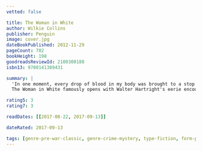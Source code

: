 ```yaml
---
vetted: false

title: The Woman in White
author: Wilkie Collins
publisher: Penguin
image: cover.jpg
dateBookPublished: 2012-11-29
pageCount: 702
bookHeight: 198
goodreadsReviewId: 2100300188
isbn13: 9780141389431

summary: |
  'In one moment, every drop of blood in my body was brought to a stop … There, as if it had that moment sprung out of the earth … stood the figure of a solitary Woman, dressed from head to foot in white'
  The Woman in White famously opens with Walter Hartright's eerie encounter on a moonlit London road. Engaged as a drawing master to the beautiful Laura Fairlie, Walter is drawn into the sinister intrigues of Sir Percival Glyde and his 'charming' friend Count Fosco, who has a taste for white mice, vanilla bonbons and poison. Pursuing questions of identity and insanity along the paths and corridors of English country houses and the madhouse, The Woman in White is the first and most influential of the Victorian genre that combined Gothic horror with psychological realism.

rating5: 3
rating7: 3

readDates: [[2017-08-22, 2017-09-13]]

dateRated: 2017-09-13

tags: [genre-pre-war-classic, genre-crime-mystery, type-fiction, form-paperback, pub-english-library]
---
```

